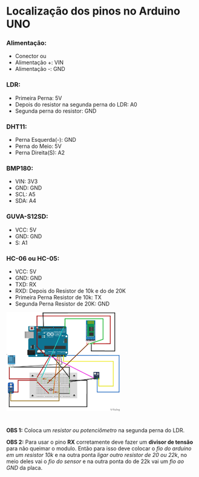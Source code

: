 # Localização dos pinos no Arduino UNO

### Alimentação: 

  - Conector ou
  - Alimentação +: VIN
  - Alimentação -: GND

### LDR:

  - Primeira Perna: 5V
  - Depois do resistor na segunda perna do LDR: A0
  - Segunda perna do resistor: GND

### DHT11: 

  - Perna Esquerda(-): GND
  - Perna do Meio: 5V
  - Perna Direita(S): A2

### BMP180: 

  - VIN: 3V3
  - GND: GND
  - SCL: A5
  - SDA: A4

### GUVA-S12SD: 

  - VCC: 5V
  - GND: GND
  - S: A1

### HC-06 ou HC-05:

  - VCC: 5V
  - GND: GND
  - TXD: RX
  - RXD: Depois do Resistor de 10k e do de 20K
  - Primeira Perna Resistor de 10k: TX
  - Segunda Perna Resistor de 20K: GND

<img src="../imgs/Mini_Estacao_Meteologica.png" alt="Mini Estação Metrológica" width="300"/>

#

  **OBS 1:** Coloca um *resistor ou potenciômetro* na segunda perna do LDR.

  **OBS 2:** Para usar o pino **RX** corretamente deve fazer um **divisor de tensão** para não queimar o modulo. Então para isso deve colocar o *fio do arduino em um resistor 10k* e na outra ponta *ligar outro resistor de 20 ou 22k*, no meio deles vai o *fio do sensor* e na outra ponta do de 22k vai um *fio ao GND* da placa.
